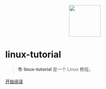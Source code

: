 <div align="center"><img width="100px" src="http://dunwu.test.upcdn.net/common/logo/zp.png" /></div>

# linux-tutorial

> 📚 **linux-tutorial** 是一个 Linux 教程。

[开始阅读](README.md)
